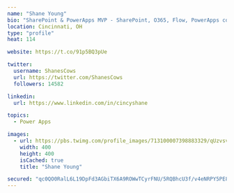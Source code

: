 ```yaml
---
name: "Shane Young"
bio: "SharePoint & PowerApps MVP - SharePoint, O365, Flow, PowerApps consulting? @PowerApps911 | Pure Snark? You found it."
location: Cincinnati, OH
type: "profile"
heat: 114

website: https://t.co/91p5BQ3pUe

twitter:
  username: ShanesCows
  url: https://twitter.com/ShanesCows
  followers: 14582

linkedin:
  url: https://www.linkedin.com/in/cincyshane

topics:
  - Power Apps

images:
  - url: https://pbs.twimg.com/profile_images/713100007398883329/qUzvsvQ3_400x400.jpg
    width: 400
    height: 400
    isCached: true
    title: "Shane Young"

secured: "qc0QO0RalL6L19DpFd3AGbiTX6A9ROWwTCyrFNU/5RQBhcU3f/v4eNRPY5PE8fw/vU2O4HT9yyfMRwmTSG8neCmXG9/PXX8SZt1fV5NNhqYBNUhJa0Sjr6lKprVZbspvJNzGHB631K9Q5oNvWm+M7lEw4pBeuHC06F0mdH8BfYTEQssPF/L1s65TC+Ch7JdDpsC9XBXHXTRyBNCD3eRs7EbmyR8lR8XsQlC+cj4MPyWxIPnSPXmk978MhazK3j2mX7U02pslIyZ128mrfACtR0yWZl46VOSCXO5xnShv5oZWRQOYk49Z+47qzGtBzUUmBg2qLsnVvOvqW4Brkd5nabl2rMtu/3OiA/LeOUpqUYGGz0AayOmMPPtV8ikFn7HFGh+KNogpN23B4Zr8AryD/xz3j1tb1eNuNOtzoBt4p20=;Q1b45EP7uIs46e7JwEjlWw=="
---
```



